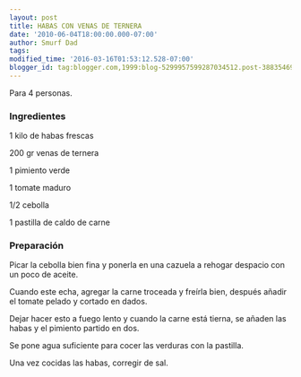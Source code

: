 ```yaml
---
layout: post
title: HABAS CON VENAS DE TERNERA
date: '2010-06-04T18:00:00.000-07:00'
author: Smurf Dad
tags: 
modified_time: '2016-03-16T01:53:12.528-07:00'
blogger_id: tag:blogger.com,1999:blog-5299957599287034512.post-3883546930628655091
---
```


Para 4 personas.

<h3>Ingredientes</h3>

1 kilo de habas frescas

200 gr venas de ternera

1 pimiento verde

1 tomate maduro

1/2 cebolla

1 pastilla de caldo de carne

<h3>Preparación</h3>

Picar la cebolla bien fina y ponerla en una cazuela a rehogar despacio con un poco de aceite.

Cuando este echa, agregar la carne troceada y freírla bien, después añadir el tomate pelado y cortado en dados.

Dejar hacer esto a fuego lento y cuando la carne está tierna, se añaden las habas y el pimiento partido en dos.

Se pone agua suficiente para cocer las verduras con la pastilla.

Una vez cocidas las habas, corregir de sal.

